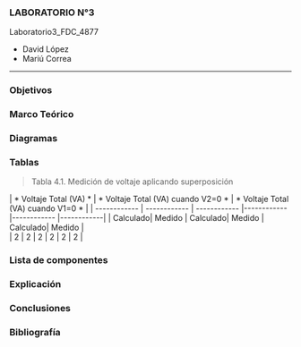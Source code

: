 
### LABORATORIO N°3

Laboratorio3_FDC_4877

- David López	
- Mariú Correa	
------------

### Objetivos 


### Marco Teórico



### Diagramas


### Tablas

> Tabla 4.1. Medición de voltaje aplicando superposición 


| * Voltaje Total (VA) * | * Voltaje Total (VA) cuando V2=0 * | * Voltaje Total (VA) cuando V1=0 * |
| ------------ | ------------ | ------------ |------------ |------------ |------------|
| Calculado| Medido | Calculado| Medido | Calculado| Medido |	
|     2     |   2    |   2       |   2    |     2     |   2    |	


### Lista de componentes
 

### Explicación


### Conclusiones


### Bibliografía


